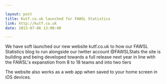 ```yaml
---

layout: post
title: Kutf.co.uk launched for FAWSL Statistics
link: http://kutf.co.uk
date: 2013-07-06 13:00:00

---
```


We have soft launched our new website kutf.co.uk to how our FAWSL Statistics blog to run alongside our twitter account @FAWSLStats
the site is building and being developed towards a full release next year in line with the FAWSL's expanstion from 8 to 18 teams and into two tiers

The website also works as a web app when saved to your home screen in iOS devices.

